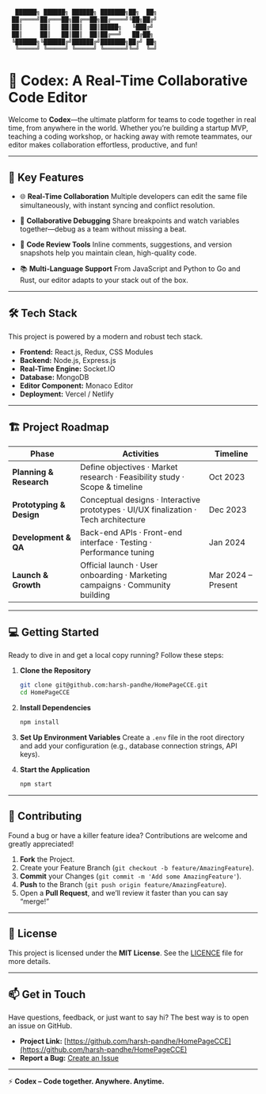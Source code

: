 ```md
  ██████╗ ██████╗ ██████╗ ███████╗██╗  ██╗
 ██╔════╝██╔═══██╗██╔══██╗██╔════╝╚██╗██╔╝
 ██║     ██║   ██║██║  ██║█████╗   ╚███╔╝
 ██║     ██║   ██║██║  ██║██╔══╝   ██╔██╗
 ╚██████╗╚██████╔╝██████╔╝███████╗██╔╝ ██╗
  ╚═════╝ ╚═════╝ ╚═════╝ ╚══════╝╚═╝  ╚═╝
```

# 📝 Codex: A Real-Time Collaborative Code Editor

Welcome to **Codex**—the ultimate platform for teams to code together in real time, from anywhere in the world. Whether you’re building a startup MVP, teaching a coding workshop, or hacking away with remote teammates, our editor makes collaboration effortless, productive, and fun\!

-----

## 🚀 Key Features

  - 🌐 **Real-Time Collaboration** Multiple developers can edit the same file simultaneously, with instant syncing and conflict resolution.

  - 🐛 **Collaborative Debugging** Share breakpoints and watch variables together—debug as a team without missing a beat.

  - 👀 **Code Review Tools** Inline comments, suggestions, and version snapshots help you maintain clean, high-quality code.

  - 📚 **Multi-Language Support** From JavaScript and Python to Go and Rust, our editor adapts to your stack out of the box.

-----

## 🛠️ Tech Stack

This project is powered by a modern and robust tech stack.

  - **Frontend:** React.js, Redux, CSS Modules
  - **Backend:** Node.js, Express.js
  - **Real-Time Engine:** Socket.IO
  - **Database:** MongoDB
  - **Editor Component:** Monaco Editor
  - **Deployment:** Vercel / Netlify

-----

## 🏗️ Project Roadmap

| Phase                 | Activities                                                                           | Timeline           |
| --------------------- | ------------------------------------------------------------------------------------ | ------------------ |
| **Planning & Research** | Define objectives · Market research · Feasibility study · Scope & timeline           | Oct 2023           |
| **Prototyping & Design** | Conceptual designs · Interactive prototypes · UI/UX finalization · Tech architecture | Dec 2023           |
| **Development & QA** | Back-end APIs · Front-end interface · Testing · Performance tuning                   | Jan 2024           |
| **Launch & Growth** | Official launch · User onboarding · Marketing campaigns · Community building         | Mar 2024 – Present |

-----

## 💻 Getting Started

Ready to dive in and get a local copy running? Follow these steps:

1.  **Clone the Repository**

    ```bash
    git clone git@github.com:harsh-pandhe/HomePageCCE.git
    cd HomePageCCE
    ```

2.  **Install Dependencies**

    ```bash
    npm install
    ```

3.  **Set Up Environment Variables** Create a `.env` file in the root directory and add your configuration (e.g., database connection strings, API keys).

4.  **Start the Application**

    ```bash
    npm start
    ```
-----

## 🤝 Contributing

Found a bug or have a killer feature idea? Contributions are welcome and greatly appreciated\!

1.  **Fork** the Project.
2.  Create your Feature Branch (`git checkout -b feature/AmazingFeature`).
3.  **Commit** your Changes (`git commit -m 'Add some AmazingFeature'`).
4.  **Push** to the Branch (`git push origin feature/AmazingFeature`).
5.  Open a **Pull Request**, and we’ll review it faster than you can say “merge\!”

-----

## 📜 License

This project is licensed under the **MIT License**. See the [LICENCE](LICENSE) file for more details.

-----

## 📫 Get in Touch

Have questions, feedback, or just want to say hi? The best way is to open an issue on GitHub.

  - **Project Link:** [https://github.com/harsh-pandhe/HomePageCCE](https://github.com/harsh-pandhe/HomePageCCE)
  - **Report a Bug:** [Create an Issue](https://github.com/harsh-pandhe/HomePageCCE/issues)

-----

⚡ **Codex – Code together. Anywhere. Anytime.**
